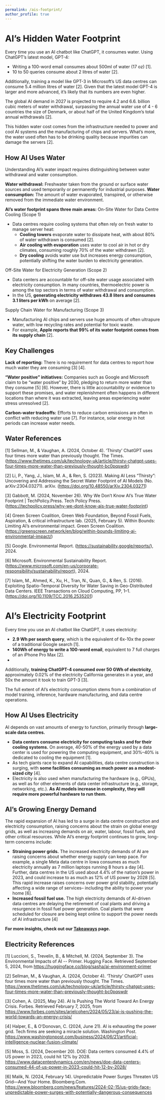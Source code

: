 ```yaml
---
permalink: /ais-footprint/
author_profile: true
---
```

# AI’s Hidden Water Footprint
Every time you use an AI chatbot like ChatGPT, it consumes water. Using ChatGPT’s latest model, GPT-4: 
- Writing a 100-word email consumes about 500ml of water (17 oz) [1].
- 10 to 50 queries consume about 2 litres of water [2].

Additionally, training a model like GPT-3 in Microsoft’s US data centres can consume 5.4 million litres of water [2]. Given that the latest model GPT-4 is larger and more advanced, it’s likely that its numbers are even higher.

The global AI demand in 2027 is projected to require 4.2 and 6.6. billion cubic meters of water withdrawal, surpassing the annual water use of 4 - 6 countries the size of Denmark, or about half of the United Kingdom’s total annual withdrawals [2].

This hidden water cost comes from the infrastructure needed to power and cool AI systems and the manufacturing of chips and servers. What’s more, the water used often has to be drinking quality because impurities can damage the servers [2].

## How AI Uses Water
Understanding AI’s water impact requires distinguishing between water withdrawal and water consumption.

**Water withdrawal:** Freshwater taken from the ground or surface water sources and used temporarily or permanently for industrial purposes. 
**Water consumption:** The amount of water evaporated, transpired, or otherwise removed from the immediate water environment.

**AI’s water footprint spans three main areas:**
On-Site Water for Data Centre Cooling (Scope 1)
- Data centres require cooling systems that often rely on fresh water to manage server heat:
  - **Cooling towers** evaporate water to dissipate heat, with about 80% of water withdrawn is consumed [2].
  - **Air cooling with evaporation** uses water to cool air in hot or dry climates, consuming roughly 70% of the water withdrawn [2]. 
  - **Dry cooling** avoids water use but increases energy consumption, potentially shifting the water burden to electricity generation.
 
Off-Site Water for Electricity Generation (Scope 2)
- Data centers are accountable for off-site water usage associated with electricity consumption. In many countries, thermoelectric power is among the top sectors in terms of water withdrawal and consumption. 
- In the US, **generating electricity withdraws 43.8 liters and consumes 3.1 liters per kWh** on average [2].

Supply Chain Water for Manufacturing (Scope 3)
- Manufacturing AI chips and servers use huge amounts of often ultrapure water, with low recycling rates and potential for toxic waste.
- For example, **Apple reports that 99% of its water footprint comes from its supply chain** [2].

## Key Challenges
**Lack of reporting:** There is no requirement for data centres to report how much water they are consuming [3] [4].

**“Water positive” initiatives:** Companies such as Google and Microsoft claim to be “water positive” by 2030, pledging to return more water than they consume [5] [6]. However, there is little accountability or evidence to support these promises, and water replenishment often happens in different locations than where it was extracted, leaving areas experiencing water stress unresolved [2].

**Carbon-water tradeoffs:** Efforts to reduce carbon emissions are often in conflict with reducing water use [7]. For instance, solar energy in hot periods can increase water needs. 

## Water References
[1] Sellman, M., & Vaughan, A. (2024, October 4). ‘Thirsty’ ChatGPT uses four times more water than previously thought. The Times. (https://www.thetimes.com/uk/technology-uk/article/thirsty-chatgpt-uses-four-times-more-water-than-previously-thought-bc0pqswdr)

[2] Li, P., Yang, J., Islam, M. A., & Ren, S. (2023). Making AI Less “Thirsty”: Uncovering and Addressing the Secret Water Footprint of AI Models (No. arXiv:2304.03271). arXiv. (https://doi.org/10.48550/arXiv.2304.03271)

[3] Gabbott, M. (2024, November 26). Why We Don’t Know AI’s True Water Footprint \| TechPolicy.Press. Tech Policy Press. (https://techpolicy.press/why-we-dont-know-ais-true-water-footprint) 

[4] Green Screen Coalition, Green Web Foundation, Beyond Fossil Fuels, Aspiration, & critical infrastructure lab. (2025, February 5). Within Bounds: Limiting AI’s environmental impact. Green Screen Coalition. (https://greenscreen.network/en/blog/within-bounds-limiting-ai-environmental-impact/)

[5] Google. Environmental Report. (https://sustainability.google/reports/), 2024.

[6] Microsoft. Environmental Sustainability Report. (https://www.microsoft.com/en-us/corporate-responsibility/sustainability/report), 2024.

[7] Islam, M., Ahmed, K., Xu, H., Tran, N., Quan, G., & Ren, S. (2016). Exploiting Spatio-Temporal Diversity for Water Saving in Geo-Distributed Data Centers. IEEE Transactions on Cloud Computing, PP, 1–1. (https://doi.org/10.1109/TCC.2016.2535201) 

# AI’s Electricity Footprint
Every time you use an AI chatbot like ChatGPT, it uses electricity: 
- **2.9 Wh per search query**, which is the equivalent of 6x-10x the power of a traditional Google search [1].
- **140Wh of energy to write a 100-word email**, equivalent to 7 full charges of an iPhone Pro Max [2].
- 
Additionally, **training ChatGPT-4 consumed over 50 GWh of electricity**, approximately 0.02% of the electricity California generates in a year, and 50x the amount it took to train GPT-3 [3].

The full extent of AI’s electricity consumption stems from a combination of model training, inference, hardware manufacturing, and data centre operations. 

## How AI Uses Electricity
AI depends on vast amounts of energy to function, primarily through **large-scale data centres.**

- **Data centers consume electricity for computing tasks and for their cooling systems.** On average, 40-50% of the energy used by a data center is used for powering the computing equipment, and 30%–40% is dedicated to cooling the equipment [1]. 
- As tech giants race to expand AI capabilities, data centre construction is surging, with **some facilities consuming as much power as a modest-sized city** [4]. 
- Electricity is also used when manufacturing the hardware (e.g., GPUs), as well as for other elements of data center infrastructure (e.g., storage, networking, etc.). **As AI models increase in complexity, they will require more powerful hardware to run them.**

## AI’s Growing Energy Demand
The rapid expansion of AI has led to a surge in data centre construction and electricity consumption, raising concerns about the strain on global energy grids, as well as increasing demands on air, water, labour, fossil fuels, and other critical resources. While AI’s energy footprint continues to grow, long-term concerns include:
- **Straining power grids.** The increased electricity demands of AI are raising concerns about whether energy supply can keep pace. For example, a single Meta data centre in Iowa consumes as much electricity annually as 7 million laptops running 8 hours a day [4]. Further, data centres in the US used about 4.4% of the nation’s power in 2023, and could increase to as much as 12% of US power by 2028 [5]. This rapid increase raises concerns over power grid stability, potentially affecting a wide range of services– including the ability to power your home [6].
- **Increased fossil fuel use.** The high electricity demands of AI-driven data centres are delaying the retirement of coal plants and driving a resurgence in fossil fuel power generation. Coal plants that were scheduled for closure are being kept online to support the power needs of AI infrastructure [4]

**For more insights, check out our [Takeaways](https://savethe.ai/takeaways/) page.**

## Electricity References
[1] Luccioni, S., Trevelin, B., & Mitchell, M. (2024, September 3). The Environmental Impacts of AI -- Primer. Hugging Face. Retrieved September 5, 2024, from https://huggingface.co/blog/sasha/ai-environment-primer 

[2] Sellman, M., & Vaughan, A. (2024, October 4). ‘Thirsty’ ChatGPT uses four times more water than previously thought. The Times. https://www.thetimes.com/uk/technology-uk/article/thirsty-chatgpt-uses-four-times-more-water-than-previously-thought-bc0pqswdr

[3] Cohen, A. (2025, May 24). AI Is Pushing The World Toward An Energy Crisis. Forbes. Retrieved February 7, 2025, from https://www.forbes.com/sites/arielcohen/2024/05/23/ai-is-pushing-the-world-towards-an-energy-crisis/ 

[4] Halper, E., & O’Donovan, C. (2024, June 21). AI is exhausting the power grid. Tech firms are seeking a miracle solution. Washington Post. https://www.washingtonpost.com/business/2024/06/21/artificial-intelligence-nuclear-fusion-climate/ 

[5] Moss, S. (2024, December 20). DOE: Data centers consumed 4.4% of US power in 2023, could hit 12% by 2028. https://www.datacenterdynamics.com/en/news/doe-data-centers-consumed-44-of-us-power-in-2023-could-hit-12-by-2028/ 

[6] Malik, N. (2024, February 14). Unpredictable Power Surges Threaten US Grid—And Your Home. Bloomberg.Com. https://www.bloomberg.com/news/features/2024-02-15/us-grids-face-unpredictable-power-surges-with-potentially-dangerous-consequences 
